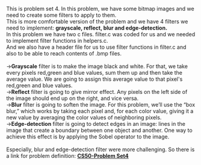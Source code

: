 This is problem set 4. In this problem, we have some bitmap images and we need to create some filters to apply to them.<br>
This is more comfortable version of the problem and we have 4 filters we need to implement: **grayscale, reflect, blur and edge-detection.**<br>
In this problem we have two c files. filter.c was coded for us and we needed to implement filter functions in helpers.c.<br>
And we also have a header file for us to use filter functions in filter.c and also to be able to reach contents of .bmp files.<br>
<br>
->**Grayscale** filter is to make the image black and white. For that, we take every pixels red,green and blue values, sum them up and then take the average value. We are going to assign this average value to that pixel's red,green and blue values.<br>
->**Reflect** filter is going to give mirror effect. Any pixels on the left side of the image should end up on the right, and vice versa.<br>
->**Blur** filter is going to soften the image. For this problem, we’ll use the “box blur,” which works by taking each pixel and, for each color value, giving it a new value by averaging the color values of neighboring pixels.<br>
->**Edge-detection** filter is going to detect edges in an image: lines in the image that create a boundary between one object and another. One way to achieve this effect is by applying the Sobel operator to the image.<br>
<br>
Especially, blur and edge-detection filter were more challenging. So there is a link for problem definition: **[CS50-Problem Set4](https://cs50.harvard.edu/x/2023/psets/4/filter/more/)**
